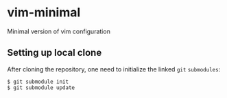# vim-minimal
Minimal version of vim configuration

## Setting up local clone
After cloning the repository, one need to initialize the linked `git` `submodules`:
```
$ git submodule init
$ git submodule update
```
